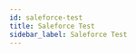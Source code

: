 ```yaml
---
id: saleforce-test
title: Saleforce Test
sidebar_label: Saleforce Test
---
```


<meta http-equiv="Content-Type" content="text/html charset=utf-8"/>
<!-- importing React -->
<script src="https://unpkg.com/react@15/dist/react.js"></script>
<!-- importing React-Dom -->
<script src="https://unpkg.com/react-dom@15/dist/react-dom.js"></script>
<!-- importing babel for jsx -->
<script src=" https://unpkg.com/babel-standalone@6/babel.min.js"></script>
<!-- importing the remarkable plugin -->
<script src="https://cdnjs.cloudflare.com/ajax/libs/remarkable/1.7.1/remarkable.js"></script>
<!-- importing getting started page custom css file -->
<link href="/css/getting-started.css" rel="stylesheet">

<div id="salesForceTestForm">
  <script type="text/jsx" src="/jsx/salesForceTestForm.jsx"></script>
</div>